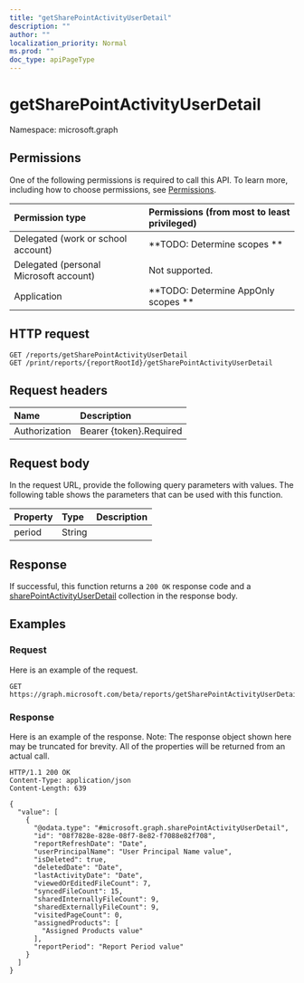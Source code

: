 ```yaml
---
title: "getSharePointActivityUserDetail"
description: ""
author: ""
localization_priority: Normal
ms.prod: ""
doc_type: apiPageType
---
```


# getSharePointActivityUserDetail

Namespace: microsoft.graph



## Permissions
One of the following permissions is required to call this API. To learn more, including how to choose permissions, see [Permissions](/concepts/permissions-reference.md).

|Permission type|Permissions (from most to least privileged)|
|:---|:---|
|Delegated (work or school account)|**TODO: Determine scopes **|
|Delegated (personal Microsoft account)|Not supported.|
|Application|**TODO: Determine AppOnly scopes **|

## HTTP request
<!-- {
  "blockType": "ignored"
}
-->
``` http
GET /reports/getSharePointActivityUserDetail
GET /print/reports/{reportRootId}/getSharePointActivityUserDetail
```

## Request headers
|Name|Description|
|:---|:---|
|Authorization|Bearer {token}.Required|

## Request body
In the request URL, provide the following query parameters with values.
The following table shows the parameters that can be used with this function.

|Property|Type|Description|
|:---|:---|:---|
|period|String||



## Response
If successful, this function returns a `200 OK` response code and a [sharePointActivityUserDetail](../resources/sharepointactivityuserdetail.md) collection in the response body.

## Examples

### Request
Here is an example of the request.
<!-- {
  "blockType": "request",
  "name": "reportroot_getsharepointactivityuserdetail"
}
-->
``` http
GET https://graph.microsoft.com/beta/reports/getSharePointActivityUserDetail(period='parameterValue')
```

### Response
Here is an example of the response. Note: The response object shown here may be truncated for brevity. All of the properties will be returned from an actual call.
<!-- {
  "blockType": "response",
  "truncated": true,
  "@odata.type": "collection(microsoft.graph.sharepointactivityuserdetail)"
}
-->
``` http
HTTP/1.1 200 OK
Content-Type: application/json
Content-Length: 639

{
  "value": [
    {
      "@odata.type": "#microsoft.graph.sharePointActivityUserDetail",
      "id": "08f7828e-828e-08f7-8e82-f7088e82f708",
      "reportRefreshDate": "Date",
      "userPrincipalName": "User Principal Name value",
      "isDeleted": true,
      "deletedDate": "Date",
      "lastActivityDate": "Date",
      "viewedOrEditedFileCount": 7,
      "syncedFileCount": 15,
      "sharedInternallyFileCount": 9,
      "sharedExternallyFileCount": 9,
      "visitedPageCount": 0,
      "assignedProducts": [
        "Assigned Products value"
      ],
      "reportPeriod": "Report Period value"
    }
  ]
}
```

